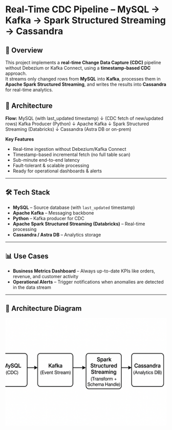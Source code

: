 # Real-Time CDC Pipeline – MySQL → Kafka → Spark Structured Streaming → Cassandra

## 📌 Overview
This project implements a **real-time Change Data Capture (CDC)** pipeline without Debezium or Kafka Connect, using a **timestamp-based CDC** approach.  
It streams only changed rows from **MySQL** into **Kafka**, processes them in **Apache Spark Structured Streaming**, and writes the results into **Cassandra** for real-time analytics.

## 🚀 Architecture
**Flow:**
MySQL (with last_updated timestamp)
↓ (CDC fetch of new/updated rows)
Kafka Producer (Python)
↓
Apache Kafka
↓
Spark Structured Streaming (Databricks)
↓
Cassandra (Astra DB or on-prem)


**Key Features**
- Real-time ingestion without Debezium/Kafka Connect
- Timestamp-based incremental fetch (no full table scan)
- Sub-minute end-to-end latency
- Fault-tolerant & scalable processing
- Ready for operational dashboards & alerts

---

## 🛠️ Tech Stack
- **MySQL** – Source database (with `last_updated` timestamp)
- **Apache Kafka** – Messaging backbone
- **Python** – Kafka producer for CDC
- **Apache Spark Structured Streaming (Databricks)** – Real-time processing
- **Cassandra / Astra DB** – Analytics storage

---

## 📊 Use Cases
- **Business Metrics Dashboard** – Always up-to-date KPIs like orders, revenue, and customer activity
- **Operational Alerts** – Trigger notifications when anomalies are detected in the data stream

---

## 📸 Architecture Diagram
![Architecture](architecture.png)
